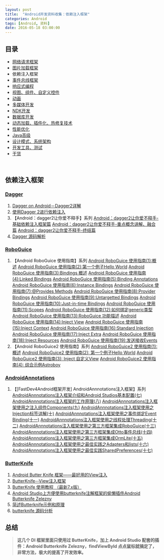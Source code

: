 ```yaml
---
layout: post
title:  "Android开发资料收集：依赖注入框架"
categories: Android
tags: [Android, 资料]
date: 2016-05-18 03:00:00
---
```

## 目录

* <a href="{% post_url 2016-05-18-Android_Resources_Network_Framework %}">网络请求框架</a>
* <a href="{% post_url 2016-05-18-Android_Resources_Image_Loader_Framework %}">图片加载框架</a>
* 依赖注入框架
* <a href="{% post_url 2016-05-18-Android_Resources_Eventbus_Framework %}">事件总线框架</a>
* <a href="{% post_url 2016-05-18-Android_Resources_ReactiveX %}">响应式编程</a>
* <a href="{% post_url 2016-05-18-Android_Resources_Views %}">视图、组件、自定义控件</a>
* <a href="{% post_url 2016-05-18-Android_Resources_Animation %}">动画</a>
* <a href="{% post_url 2016-05-18-Android_Resources_Media %}">多媒体开发</a>
* <a href="{% post_url 2016-05-18-Android_Resources_NDK %}">NDK开发</a>
* <a href="{% post_url 2016-05-18-Android_Resources_Database %}">数据库开发</a>
* <a href="{% post_url 2016-05-18-Android_Resources_Dynamic %}">动态加载、插件化、热修复技术</a>
* <a href="{% post_url 2016-05-18-Android_Resources_Optimize_Capacity %}">性能优化</a>
* <a href="{% post_url 2016-05-18-Android_Resources_Java %}">Java高级</a>
* <a href="{% post_url 2016-05-18-Android_Resources_Design_Pattern %}">设计模式、系统架构</a>
* <a href="{% post_url 2016-05-18-Android_Resources_Tools_Tests %}">开发工具、测试</a>
* <a href="{% post_url 2016-05-18-Android_Resources_Foods %}">干货</a>

<br />

## 依赖注入框架

### [Dagger](https://github.com/square/dagger)

1. [Dagger on Android－Dagger2详解](http://blog.fidroid.com/post/android/dagger-on-android-dagger2xiang-jie)
2. [使用Dagger 2进行依赖注入](http://codethink.me/2015/08/06/dependency-injection-with-dagger-2/)
3. 【Android：dagger2让你爱不释手】系列
    [Android：dagger2让你爱不释手-基础依赖注入框架篇](http://www.jianshu.com/p/cd2c1c9f68d4)
    [Android：dagger2让你爱不释手-重点概念讲解、融合篇](http://www.jianshu.com/p/1d42d2e6f4a5)
    [Android：dagger2让你爱不释手-终结篇](http://www.jianshu.com/p/65737ac39c44)
4. [Dagger 源码解析](http://codekk.com/blogs/detail/54cfab086c4761e5001b2537)

### [RoboGuice](https://github.com/roboguice/roboguice)

1. 【Android RoboGuice 使用指南】系列
    [Android RoboGuice 使用指南(1):概述](http://blog.csdn.net/mapdigit/article/details/7530077)
    [Android RoboGuice 使用指南(2):第一个例子Hello World](http://blog.csdn.net/mapdigit/article/details/7530078)
    [Android RoboGuice 使用指南(3):Bindings 概述](http://blog.csdn.net/mapdigit/article/details/7530087)
    [Android RoboGuice 使用指南(4):Linked Bindings](http://blog.csdn.net/mapdigit/article/details/7530089)
    [Android RoboGuice 使用指南(5):Binding Annotations](http://blog.csdn.net/mapdigit/article/details/7530091)
    [Android RoboGuice 使用指南(6):Instance Bindings](http://blog.csdn.net/mapdigit/article/details/7533446)
    [Android RoboGuice 使用指南(7):@Provides Methods](http://blog.csdn.net/mapdigit/article/details/7533450)
    [Android RoboGuice 使用指南(8):Provider Bindings](http://blog.csdn.net/mapdigit/article/details/7533451)
    [Android RoboGuice 使用指南(9):Untargetted Bindings](http://blog.csdn.net/mapdigit/article/details/7533453)
    [Android RoboGuice 使用指南(10):Just-in-time Bindings](http://blog.csdn.net/mapdigit/article/details/7533454)
    [Android RoboGuice 使用指南(11):Scopes](http://blog.csdn.net/mapdigit/article/details/7533456)
    [Android RoboGuice 使用指南(12):如何绑定generic类型](http://blog.csdn.net/mapdigit/article/details/7533458)
    [Android RoboGuice 使用指南(13):RoboGuice 功能描述](http://blog.csdn.net/mapdigit/article/details/7533459)
    [Android RoboGuice 使用指南(14):Inject View](http://blog.csdn.net/mapdigit/article/details/7540941)
    [Android RoboGuice 使用指南(15):Inject Context](http://blog.csdn.net/mapdigit/article/details/7540944)
    [Android RoboGuice 使用指南(16):Standard Injection](http://blog.csdn.net/mapdigit/article/details/7540947)
    [Android RoboGuice 使用指南(17):Inject Extra](http://blog.csdn.net/mapdigit/article/details/7540950)
    [Android RoboGuice 使用指南(18):Inject Resources](http://blog.csdn.net/mapdigit/article/details/7540952)
    [Android RoboGuice 使用指南(19):发送接收Events](http://blog.csdn.net/mapdigit/article/details/7551155)
2. 【Android RoboGuice2 使用指南】系列
    [Android RoboGuice2 使用指南(1): 概述](http://blog.csdn.net/mapdigit/article/details/7724194)
    [Android RoboGuice2 使用指南(2): 第一个例子Hello World](http://blog.csdn.net/mapdigit/article/details/7726075)
    [Android RoboGuice2 使用指南(3): Inject 自定义View](http://blog.csdn.net/mapdigit/article/details/7727834)
    [Android RoboGuice2 使用指南(4): 综合示例Astroboy](http://blog.csdn.net/mapdigit/article/details/7729845)

### [AndroidAnnotations](https://github.com/excilys/androidannotations)

1. 【[FastDev4Android框架开发] AndroidAnnnotations注入框架】系列
    [AndroidAnnnotations注入框架介绍和Android Studios基本配置(七)](http://blog.csdn.net/developer_jiangqq/article/details/49468923)
    [AndroidAnnnotations注入框架的工作原理(八)](http://blog.csdn.net/developer_jiangqq/article/details/49471543)
    [AndroidAnnnotations注入框架使用之注入组件Components(九)](http://blog.csdn.net/developer_jiangqq/article/details/49490083)
    [AndroidAnnnotations注入框架使用之Injection标签详解(十)](http://blog.csdn.net/developer_jiangqq/article/details/49497955)
    [AndroidAnnnotations注入框架使用之事件绑定Event Binding(十一)](http://blog.csdn.net/developer_jiangqq/article/details/49512513)
    [AndroidAnnnotations注入框架使用之线程处理Threading(十二)](http://blog.csdn.net/developer_jiangqq/article/details/49518299)
    [AndroidAnnnotations注入框架使用之第三方框架集成RoboGuice(十三)](http://blog.csdn.net/developer_jiangqq/article/details/49530307)
    [AndroidAnnnotations注入框架使用之第三方框架集成Otto事件总线(十四)](http://blog.csdn.net/developer_jiangqq/article/details/49530731)
    [AndroidAnnnotations注入框架使用之第三方框架集成OrmLite(十五)](http://blog.csdn.net/developer_jiangqq/article/details/49530971)
    [AndroidAnnnotations注入框架使用之最佳实践之Adapters和lists(十六)](http://blog.csdn.net/developer_jiangqq/article/details/49531669)
    [AndroidAnnnotations注入框架使用之最佳实践SharedPreferences(十七)](http://blog.csdn.net/developer_jiangqq/article/details/49583487)

### [ButterKnife](https://github.com/JakeWharton/butterknife)

1. [Android Butter Knife 框架——最好用的View注入](http://www.jianshu.com/p/9ad21e548b69)
2. [ButterKnife--View注入框架](http://stormzhang.com/openandroid/android/2014/01/12/android-butterknife/)
3. [ButterKnife 使用教程 （最新7.x版）](http://leoray.leanote.com/post/butterknife)
4. [Android Studio上方便使用butterknife注解框架的偷懒插件Android Butterknife Zelezny](http://www.cnblogs.com/soaringEveryday/p/4607438.html)
5. [简述Butterknife示例和原理](http://blog.csdn.net/guijiaoba/article/details/43020059)
6. [butterknife 源码分析](http://2dxgujun.com/post/2015/06/07/butterknife-analysis.html)

## 总结

> **这几个 DI 框架里面只使用过 ButterKnife，加上 Android Studio 配套的插件：Android Butterknife Zelezny，findViewById 点点鼠标就搞定了，非常方法，极大的提高了开发效率。**
